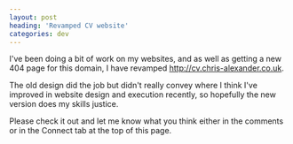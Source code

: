 ```yaml
---
layout: post
heading: 'Revamped CV website'
categories: dev
---
```


I've been doing a bit of work on my websites, and as well as getting a new 404 page for this domain, I have revamped http://cv.chris-alexander.co.uk.

The old design did the job but didn't really convey where I think I've improved in website design and execution recently, so hopefully the new version does my skills justice.

Please check it out and let me know what you think either in the comments or in the Connect tab at the top of this page.